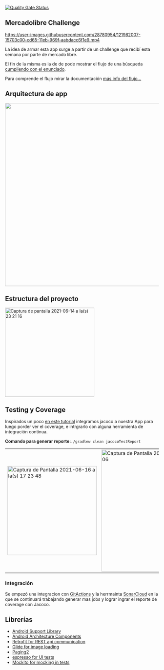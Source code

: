 [![Quality Gate Status](https://sonarcloud.io/api/project_badges/measure?project=RusinToustau_meli-challenge&metric=alert_status)](https://sonarcloud.io/dashboard?id=RusinToustau_meli-challenge)

## Mercadolibre Challenge

https://user-images.githubusercontent.com/28780954/121982007-15703c00-cd65-11eb-969f-aabdacc6f1e9.mp4

La idea de armar esta app surge a partir de un challenge que recibí esta semana por parte de mercado libre. 

El fin de la misma es la de de pode mostrar el flujo de una búsqueda [cumpliendo con el enunciado](https://github.com/RusinToustau/meli-challenge/blob/feature/add_documentation/docs/enunciado.md).

Para comprende el flujo mirar la documentación [más info del flujo...](https://github.com/RusinToustau/meli-challenge/blob/feature/add_documentation/docs/FLOW.md)


## Arquitectura de app

<img src="https://user-images.githubusercontent.com/28780954/121982153-5f592200-cd65-11eb-8ca6-837e42a42f2d.png" width="600">

## Estructura del proyecto

<img width="292" alt="Captura de pantalla 2021-06-14 a la(s) 23 21 16" src="https://user-images.githubusercontent.com/28780954/121983203-50736f00-cd67-11eb-9828-b48854d1995d.png">


## Testing y Coverage 

Inspirados un poco [en este tutorial](https://about.codecov.io/blog/code-coverage-for-android-development-using-kotlin-jacoco-github-actions-and-codecov/) integramos jacoco a nuestra App para luego porder ver el coverage, e intrgrarlo con alguna herramienta de integración continua.

**Comando para generar reporte:**`./gradlew clean jacocoTestReport`

| |  |
| ------ | ------ |
| <img width="292" alt="Captura de Pantalla 2021-06-16 a la(s) 17 23 48" src="https://user-images.githubusercontent.com/28780954/122293398-584d2380-cecd-11eb-8a9a-c15a53cac867.png"> | <img width="400" alt="Captura de Pantalla 2021-06-16 a la(s) 18 16 06" src="https://user-images.githubusercontent.com/28780954/122295380-80d61d00-cecf-11eb-842a-60f95ff877bd.png"> |

### Integración

Se empezó una integracion con [GitActions](https://docs.github.com/es/actions) y la herrmainta [SonarCloud](https://sonarcloud.io/dashboard?id=RusinToustau_meli-challenge) en la que se continuará trabajando generar mas jobs y lograr ingrar el reporte de coverage con Jacoco. 


## Librerías
- [Android Support Library](https://developer.android.com/topic/libraries/support-library/index.html)
- [Android Architecture Components](https://developer.android.com/topic/libraries/architecture)
- [Retrofit for REST api communication](https://square.github.io/retrofit/)
- [Glide for image loading](https://github.com/bumptech/glide)
- [Paging2](https://developer.android.com/topic/libraries/architecture/paging)
- [espresso for UI tests](https://google.github.io/android-testing-support-library/docs/espresso/)
- [Mockito for mocking in tests](https://site.mockito.org/)
